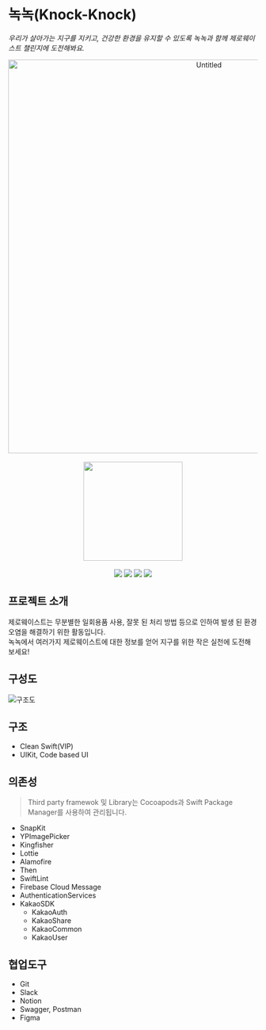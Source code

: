 # 녹녹(Knock-Knock)

*우리가 살아가는 지구를 지키고, 건강한 환경을 유지할 수 있도록 녹녹과 함께 제로웨이스트 챌린지에 도전해봐요.*

<div align = "center">
<img width="795" alt="Untitled" src="https://user-images.githubusercontent.com/40792935/229267999-15a49a44-5aa3-40a1-9385-d6d785e737d3.png"> <br> <br>
<a href="https://apps.apple.com/kr/app/%EB%85%B9%EB%85%B9-%EC%A0%9C%EB%A1%9C%EC%9B%A8%EC%9D%B4%EC%8A%A4%ED%8A%B8%EB%A5%BC-%EC%9C%84%ED%95%9C-%EA%B3%B5%EA%B0%84/id1663653028" target="_blank">
  <img src="https://user-images.githubusercontent.com/40792935/230517199-2c4f10ed-6cd8-458c-a417-f6a8cc7db0d6.svg" width="200" align="center">
</a> <br> <br>
<img src = "https://img.shields.io/badge/Swift-5.7-%23F05138"> <img src = "https://img.shields.io/badge/Xcode-14.2-%23147EFB"> <img src = "https://img.shields.io/badge/Platform-iOS-lightgrey"> <img src = "https://img.shields.io/badge/iOS-14%2B-yellow"> 
</div>


## 프로젝트 소개
제로웨이스트는 무분별한 일회용품 사용, 잘못 된 처리 방법 등으로 인하여 발생 된 환경 오염을 해결하기 위한 활동입니다. <br>
녹녹에서 여러가지 제로웨이스트에 대한 정보를 얻어 지구를 위한 작은 실천에 도전해 보세요!

## 구성도
![구조도](https://user-images.githubusercontent.com/40792935/229351239-f85ead39-983b-400e-bc24-77e511f83be7.png)

## 구조
- Clean Swift(VIP)
- UIKit, Code based UI

## 의존성
> Third party framewok 및 Library는 Cocoapods과 Swift Package Manager를 사용하여 관리됩니다.

- SnapKit
- YPImagePicker
- Kingfisher
- Lottie
- Alamofire
- Then
- SwiftLint
- Firebase Cloud Message
- AuthenticationServices
- KakaoSDK
  - KakaoAuth
  - KakaoShare
  - KakaoCommon
  - KakaoUser

## 협업도구
- Git
- Slack
- Notion
- Swagger, Postman
- Figma

